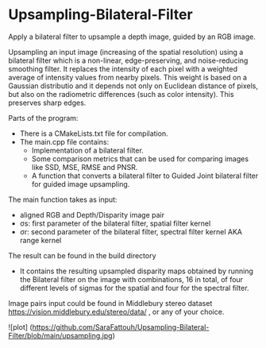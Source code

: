 # Upsampling-Bilateral-Filter
Apply a bilateral filter to upsample a depth image, guided by an RGB image.

Upsampling an input image (increasing of the spatial resolution) using a bilateral filter which is a non-linear, edge-preserving, and noise-reducing smoothing filter. It replaces the intensity of each pixel with a weighted average of intensity values from nearby pixels. This weight is based on a Gaussian distributio and it depends not only on Euclidean distance of pixels, but also on the radiometric differences (such as color intensity). This preserves sharp edges.

Parts of the program:
- There is a CMakeLists.txt file for compilation.
- The main.cpp file contains:
  -  Implementation of a bilateral filter. 
  -  Some comparison metrics that can be used for comparing images like SSD, MSE, RMSE and PNSR. 
  -  A function that converts a bilateral filter to Guided Joint bilateral filter for guided image upsampling. 
 
 The main function takes as input:

-   aligned RGB and Depth/Disparity image pair 
  - σs: first parameter of the bilateral filter, spatial filter kernel 
  - σr: second  parameter of the bilateral filter, spectral filter kernel AKA range kernel

The result can be found in the build directory 
  - It contains the resulting upsampled disparity maps obtained by running the Bilateral filter on the image with combinations, 16 in total, of four different levels of sigmas for the spatial and four for the spectral filter.

Image pairs input could be found in Middlebury stereo dataset https://vision.middlebury.edu/stereo/data/ , or any of your choice.
 
![plot] (https://github.com/SaraFattouh/Upsampling-Bilateral-Filter/blob/main/upsampling.jpg) 
